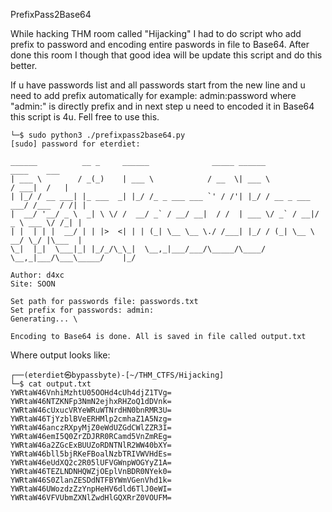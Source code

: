  PrefixPass2Base64

While hacking THM  room called "Hijacking" I had to do script who add prefix to password and encoding entire paswords in file to Base64. After done this room I though that good idea will be update this script and do this better. 

If u have passwords list and all passwords start from the new line and u need to add prefix automatically for example: admin:password where "admin:" is directly prefix and in next step u need to encoded it in Base64 this script is 4u. Fell free to use this.


```┌──(eterdiet㉿bypassbyte)-[~/THM_CTFS/Hijacking]
└─$ sudo python3 ./prefixpass2base64.py
[sudo] password for eterdiet: 

______          __ _     ______              _____ ______                 ____    ___ 
| ___ \        / _(_)    | ___ \            / __  \| ___ \               / ___|  /   |
| |_/ / __ ___| |_ ___  _| |_/ /_ _ ___ ___ `' / /'| |_/ / __ _ ___  ___/ /___  / /| |
|  __/ '__/ _ \  _| \ \/ /  __/ _` / __/ __|  / /  | ___ \/ _` / __|/ _ \ ___ \/ /_| |
| |  | | |  __/ | | |>  <| | | (_| \__ \__ \./ /___| |_/ / (_| \__ \  __/ \_/ |\___  |
\_|  |_|  \___|_| |_/_/\_\_|  \__,_|___/___/\_____/\____/ \__,_|___/\___\_____/    |_/

Author: d4xc
Site: SOON

Set path for passwords file: passwords.txt
Set prefix for passwords: admin:
Generating... \

Encoding to Base64 is done. All is saved in file called output.txt
```
Where output looks like: 

```
┌──(eterdiet㉿bypassbyte)-[~/THM_CTFS/Hijacking]
└─$ cat output.txt       
YWRtaW46VnhiMzhtU05OOHd4cUh4djZ1TVg=
YWRtaW46NTZKNFp3NmN2ejhxRHZoQ1dDVnk=
YWRtaW46cUxucVRYeWRuWTNrdHN0bnRMR3U=
YWRtaW46TjYzblBVeERHMlp2cmhaZ1A5Nzg=
YWRtaW46anczRXpyMjZ0eWdUZGdCWlZZR3I=
YWRtaW46emI5Q0ZrZDJRR0RCamd5VnZmREg=
YWRtaW46a2ZGcExBUUZoRDNTNlR2WW40bXY=
YWRtaW46bll5bjRKeFBoalNzbTRIVWVHdEs=
YWRtaW46eUdXQ2c2R05lUFVGWnpWOGYyZ1A=
YWRtaW46TEZLNDNHQWZjOEplVnBDR0NYek0=
YWRtaW46S0ZlanZESDdNTFBYWmVGenVhd1k=
YWRtaW46UWozdzZzYnpHeHV6dld6TlJ0eWI=
YWRtaW46VFVUbmZXNlZwdHlGQXRrZ0VOUFM=
```
